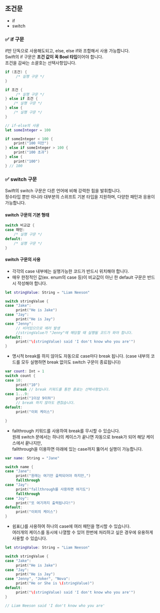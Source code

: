 ## 조건문
* if
* switch

### ✅ if 구문
if만 단독으로 사용해도되고, else, else if와 조합해서 사용 가능합니다.  
Swift의 if 구문은 **조건 값이 꼭 Bool 타입**이어야 합니다.  
조건을 감싸는 소괄호는 선택사항입니다.

~~~Swift
if (조건) {
     /* 실행 구문 */
}

if 조건 {
     /* 실행 구문 */
} else if 조건 {
    /* 실행 구문 */
} else {
    /* 실행 구문 */
}
~~~
~~~Swift
// if-else의 사용
let someInteger = 100

if someInteger < 100 {
    print("100 미만")
} else if someInteger > 100 {
    print("100 초과")
} else {
    print("100")
} // 100
~~~

### ✅ switch 구문
Swift의 switch 구문은 다른 언어에 비해 강력한 힘을 발휘합니다.  
정수타입 뿐만 아니라 대부분의 스위프트 기본 타입을 지원하며, 다양한 패턴과 응용이 가능합니다.  

#### switch 구문의 기본 형태
~~~Swift
switch 비교값 {
case 패턴:
    /* 실행 구문 */
default:
    /* 실행 구문 */
}
~~~

#### switch 구문의 사용

* 각각의 case 내부에는 실행가능한 코드가 반드시 위치해야 합니다.
* 매우 한정적인 값(ex. enum의 case 등)이 비교값이 아닌 한 default 구문은 반드시 작성해야 합니다.
~~~Swift
let stringValue: String = "Liam Neeson"

switch stringValue {
case "Jake":
     print("He is Jake")
case "Jay":
     print("He is Jay")
case "Jenny":
     // 비어있으므로 에러 발생
     //stringValue가 "Jenny"에 해당할 때 실행될 코드가 와야 합니다.
default:
     print("\(stringValue) said 'I don't know who you are'")
}
~~~

* 명시적 break를 하지 않아도 자동으로 case마다 break 됩니다. (case 내부의 코드를 모두 실행하면 break 없이도 switch 구문이 종료됩니다)
~~~Swift
var count: Int = 1
switch count {
case 10: 
     print("10")
     break // break 키워드를 통한 종료는 선택사항입니다.
case 1...9:
     print("1이상 9이하")
     // break 하지 않아도 괜찮습니다.
default:
     print("이외 케이스")
     
}
~~~

* fallthrough 키워드를 사용하여 break를 무시할 수 있습니다.  
원래 switch 문에서는 하나의 케이스가 끝나면 자동으로 break가 되어 해당 케이스에서 끝나지만,   
fallthrough을 이용하면 아래에 있는 case까지 뚫어서 실행이 가능합니다.
~~~Swift
var name: String = "Jane"

switch name {
case "Jane":
     print("원래는 여기만 출력되어야 하지만,")
     fallthrough
case "Jay":
     print("fallthrough를 사용하면 여기도")
     fallthrough
case "Joy":
     print("또 여기까지 출력됩니다!")
default:
     print("이외의 케이스")
}
~~~

* 쉼표(,)를 사용하여 하나의 case에 여러 패턴을 명시할 수 있습니다.  
여러개의 케이스를 동시에 나열할 수 있어 한번에 처리하고 싶은 경우에 유용하게 사용할 수 있습니다.
~~~Swift
let stringValue: String = "Liam Neeson"

switch stringValue {
case "Jake":
     print("He is Jake")
case "Jay":
     print("He is Jay")
case "Jenny", "Joker", "Nova":
     print("He or She is \(stringValue)")
default:
     print("\(stringValue) said 'I don't know who you are'")
}

// Liam Neeson said 'I don't know who you are'
~~~
